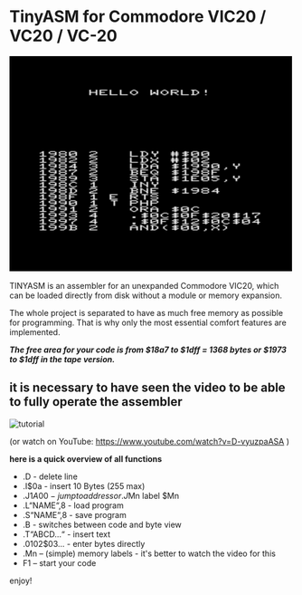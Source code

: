 # TinyASM for Commodore VIC20 / VC20 / VC-20

 <img src="images/title.png" alt="TinyASM" width="500" />
 
 TINYASM is an assembler for an unexpanded Commodore VIC20, which can be loaded directly from disk without a module or memory expansion.

 The whole project is separated to have as much free memory as possible for programming. 
 That is why only the most essential comfort features are implemented.

***The free area for your code is from $18a7 to $1dff = 1368 bytes or
$1973 to $1dff in the tape version.***

## it is necessary to have seen the video to be able to fully operate the assembler
![tutorial](images/TinyASM_tutorial.gif)

(or watch on YouTube: https://www.youtube.com/watch?v=D-vyuzpaASA )

**here is a quick overview of all functions**
* .D - delete line
* .I$0a - insert 10 Bytes (255 max)
* .J$1A00 - jump to address or .J$Mn label $Mn
* .L“NAME“,8 - load program
* .S“NAME“,8 - save program
* .B - switches between code and byte view
* .T“ABCD…“ - insert text
* .$01$02$03... - enter bytes directly
* .Mn – (simple) memory labels - it's better to watch the video for this
* F1 – start your code

enjoy!
